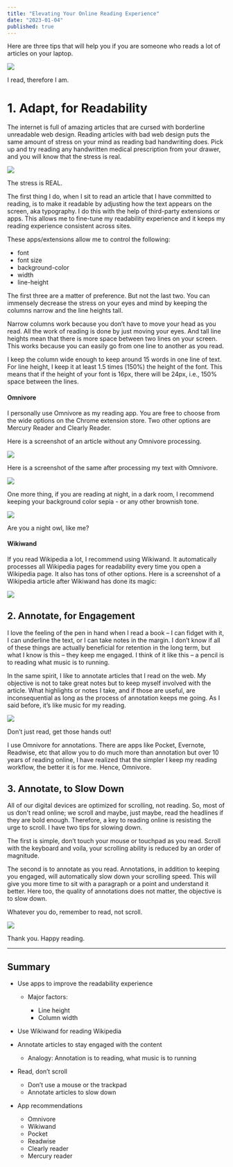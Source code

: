 ```yaml
---
title: "Elevating Your Online Reading Experience"
date: "2023-01-04"
published: true
---
```


Here are three tips that will help you if you are someone who reads a lot of articles on your laptop.

![](https://substackcdn.com/image/fetch/f_auto,q_auto:good,fl_progressive:steep/https%3A%2F%2Fbucketeer-e05bbc84-baa3-437e-9518-adb32be77984.s3.amazonaws.com%2Fpublic%2Fimages%2Fef5db6d1-ab3f-43ab-881b-f9aaeb0d6a03_4752x3168.jpeg)

I read, therefore I am.

# 1\. Adapt, for Readability

The internet is full of amazing articles that are cursed with borderline unreadable web design. Reading articles with bad web design puts the same amount of stress on your mind as reading bad handwriting does. Pick up and try reading any handwritten medical prescription from your drawer, and you will know that the stress is real.

![](https://substackcdn.com/image/fetch/f_auto,q_auto:good,fl_progressive:steep/https%3A%2F%2Fbucketeer-e05bbc84-baa3-437e-9518-adb32be77984.s3.amazonaws.com%2Fpublic%2Fimages%2Fbbd2159e-239b-4b61-a8e3-7b0b783c2021_5092x3395.jpeg)

The stress is REAL.

The first thing I do, when I sit to read an article that I have committed to reading, is to make it readable by adjusting how the text appears on the screen, aka typography. I do this with the help of third-party extensions or apps. This allows me to fine-tune my readability experience and it keeps my reading experience consistent across sites.

These apps/extensions allow me to control the following:

- font
- font size
- background-color
- width
- line-height

The first three are a matter of preference. But not the last two. You can immensely decrease the stress on your eyes and mind by keeping the columns narrow and the line heights tall.

Narrow columns work because you don’t have to move your head as you read. All the work of reading is done by just moving your eyes. And tall line heights mean that there is more space between two lines on your screen. This works because you can easily go from one line to another as you read.

I keep the column wide enough to keep around 15 words in one line of text. For line height, I keep it at least 1.5 times (150%) the height of the font. This means that if the height of your font is 16px, there will be 24px, i.e., 150% space between the lines.

#### Omnivore

I personally use Omnivore as my reading app. You are free to choose from the wide options on the Chrome extension store. Two other options are Mercury Reader and Clearly Reader.

Here is a screenshot of an article without any Omnivore processing.

![](https://substackcdn.com/image/fetch/f_auto,q_auto:good,fl_progressive:steep/https%3A%2F%2Fbucketeer-e05bbc84-baa3-437e-9518-adb32be77984.s3.amazonaws.com%2Fpublic%2Fimages%2Fa812a08c-d5ee-4eeb-a707-6f15e1842175_692x485.png)

Here is a screenshot of the same after processing my text with Omnivore.

![](https://substackcdn.com/image/fetch/f_auto,q_auto:good,fl_progressive:steep/https%3A%2F%2Fbucketeer-e05bbc84-baa3-437e-9518-adb32be77984.s3.amazonaws.com%2Fpublic%2Fimages%2Fb4a00242-48f6-43a0-a3dc-0d5b316673ca_1085x780.png)

One more thing, if you are reading at night, in a dark room, I recommend keeping your background color sepia - or any other brownish tone.

![](https://substackcdn.com/image/fetch/f_auto,q_auto:good,fl_progressive:steep/https%3A%2F%2Fbucketeer-e05bbc84-baa3-437e-9518-adb32be77984.s3.amazonaws.com%2Fpublic%2Fimages%2F5004dea9-a10f-4b38-b601-e13eabc4b1f5_4032x3024.jpeg)

Are you a night owl, like me?

#### Wikiwand

If you read Wikipedia a lot, I recommend using Wikiwand. It automatically processes all Wikipedia pages for readability every time you open a Wikipedia page. It also has tons of other options. Here is a screenshot of a Wikipedia article after Wikiwand has done its magic:

![](https://substackcdn.com/image/fetch/f_auto,q_auto:good,fl_progressive:steep/https%3A%2F%2Fbucketeer-e05bbc84-baa3-437e-9518-adb32be77984.s3.amazonaws.com%2Fpublic%2Fimages%2Ff884c427-5c26-4eba-ac0f-ebf6a5518f9f_1920x965.png)

## 2\. Annotate, for Engagement

I love the feeling of the pen in hand when I read a book – I can fidget with it, I can underline the text, or I can take notes in the margin. I don’t know if all of these things are actually beneficial for retention in the long term, but what I know is this – they keep me engaged. I think of it like this – a pencil is to reading what music is to running.

In the same spirit, I like to annotate articles that I read on the web. My objective is not to take great notes but to keep myself involved with the article. What highlights or notes I take, and if those are useful, are inconsequential as long as the process of annotation keeps me going. As I said before, it’s like music for my reading.

![](https://substackcdn.com/image/fetch/f_auto,q_auto:good,fl_progressive:steep/https%3A%2F%2Fbucketeer-e05bbc84-baa3-437e-9518-adb32be77984.s3.amazonaws.com%2Fpublic%2Fimages%2F14c9deb9-dec1-424c-87bb-dbdfd601d1dc_4752x3168.jpeg)

Don’t just read, get those hands out!

I use Omnivore for annotations. There are apps like Pocket, Evernote, Readwise, etc that allow you to do much more than annotation but over 10 years of reading online, I have realized that the simpler I keep my reading workflow, the better it is for me. Hence, Omnivore.

## 3\. Annotate, to Slow Down

All of our digital devices are optimized for scrolling, not reading. So, most of us don't read online; we scroll and maybe, just maybe, read the headlines if they are bold enough. Therefore, a key to reading online is resisting the urge to scroll. I have two tips for slowing down.

The first is simple, don’t touch your mouse or touchpad as you read. Scroll with the keyboard and voila, your scrolling ability is reduced by an order of magnitude.

The second is to annotate as you read. Annotations, in addition to keeping you engaged, will automatically slow down your scrolling speed. This will give you more time to sit with a paragraph or a point and understand it better. Here too, the quality of annotations does not matter, the objective is to slow down.

Whatever you do, remember to read, not scroll.

![](https://substackcdn.com/image/fetch/f_auto,q_auto:good,fl_progressive:steep/https%3A%2F%2Fbucketeer-e05bbc84-baa3-437e-9518-adb32be77984.s3.amazonaws.com%2Fpublic%2Fimages%2F3c8bec1c-938f-4b8b-b461-1293df18f969_3586x4781.jpeg)

Thank you. Happy reading.

---

## Summary

- Use apps to improve the readability experience

  - Major factors:

    - Line height
    - Column width

- Use Wikiwand for reading Wikipedia
- Annotate articles to stay engaged with the content

  - Analogy: Annotation is to reading, what music is to running

- Read, don’t scroll

  - Don’t use a mouse or the trackpad
  - Annotate articles to slow down

- App recommendations

  - Omnivore
  - Wikiwand
  - Pocket
  - Readwise
  - Clearly reader
  - Mercury reader
